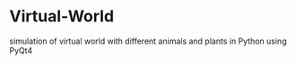 # Virtual-World

simulation of virtual world with different animals and plants in Python using PyQt4
